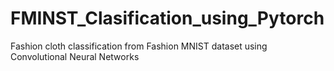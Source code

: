 # FMINST_Clasification_using_Pytorch
Fashion cloth classification from Fashion MNIST dataset using Convolutional Neural Networks
